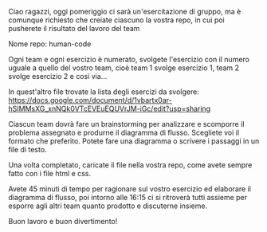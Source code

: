 Ciao ragazzi, oggi pomeriggio ci sarà un'esercitazione di gruppo, ma è comunque richiesto che creiate ciascuno la vostra repo, in cui poi pusherete il risultato del lavoro del team

Nome repo: human-code

Ogni team e ogni esercizio è numerato, svolgete l'esercizio con il numero uguale a quello del vostro team, cioè team 1 svolge esercizio 1, team 2 svolge esercizio 2 e così via...

In quest'altro file trovate la lista degli esercizi da svolgere: https://docs.google.com/document/d/1vbartx0ar-hSIMMsXG_xnNQk0VTcEVEuEQUVrJM-iGc/edit?usp=sharing

Ciascun team dovrà fare un brainstorming per analizzare e scomporre il problema assegnato e produrne il diagramma di flusso. Scegliete voi il formato che preferito. Potete fare una diagramma o scrivere i passaggi in un file di testo.

Una volta completato, caricate il file nella vostra repo, come avete sempre fatto con i file html e css.

Avete 45 minuti di tempo per ragionare sul vostro esercizio ed elaborare il diagramma di flusso, poi intorno alle 16:15 ci si ritroverà tutti assieme per esporre agli altri team quanto prodotto e discuterne insieme.

Buon lavoro e buon divertimento! 
